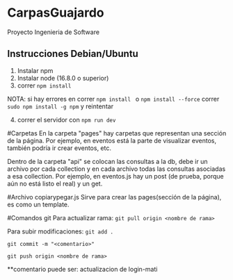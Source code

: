 # CarpasGuajardo

Proyecto Ingenieria de Software

## Instrucciones Debian/Ubuntu

1. Instalar npm
2. Instalar node (16.8.0 o superior)
3. correr `npm install`

NOTA: si hay errores en correr `npm install ` o `npm install --force` correr `sudo npm install -g npm` y reintentar

4. correr el servidor con `npm run dev`

#Carpetas
En la carpeta "pages" hay carpetas que representan una sección de la página. Por ejemplo, en eventos está la parte de visualizar eventos, también podría ir crear eventos, etc.

Dentro de la carpeta "api" se colocan las consultas a la db, debe ir un archivo por cada collection y en cada archivo todas las consultas asociadas a esa collection. Por ejemplo, en eventos.js hay un post (de prueba, porque aún no está listo el real) y un get.

#Archivo copiarypegar.js
Sirve para crear las pages(sección de la página), es como un template.

#Comandos git
Para actualizar rama:
`git pull origin <nombre de rama>`

Para subir modificaciones:
`git add .`

`git commit -m "<comentario>"`

`git push origin <nombre de rama>`

\*\*comentario puede ser: actualizacion de login-mati
